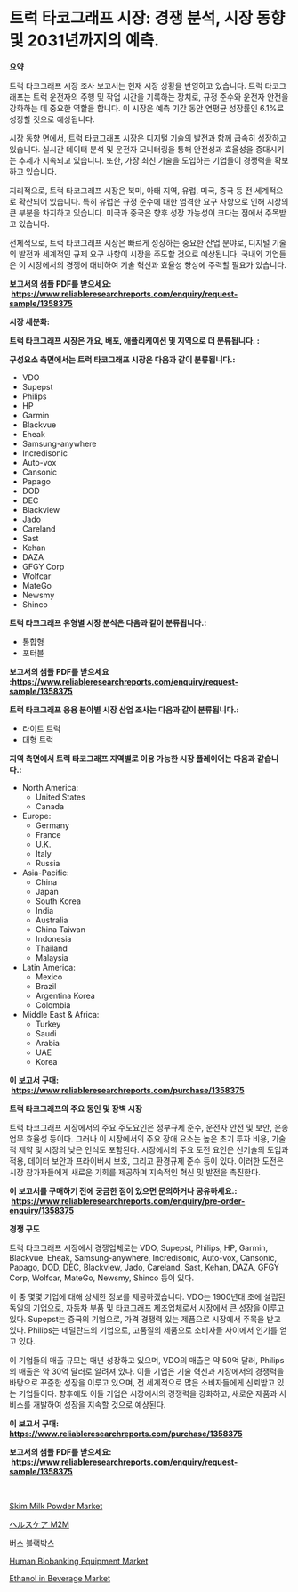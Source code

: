 <p><h1>트럭 타코그래프 시장: 경쟁 분석, 시장 동향 및 2031년까지의 예측.</h1></p><p><strong>요약</strong></p>
<p><p>트럭 타코그래프 시장 조사 보고서는 현재 시장 상황을 반영하고 있습니다. 트럭 타코그래프는 트럭 운전자의 주행 및 작업 시간을 기록하는 장치로, 규정 준수와 운전자 안전을 강화하는 데 중요한 역할을 합니다. 이 시장은 예측 기간 동안 연평균 성장률인 6.1%로 성장할 것으로 예상됩니다.</p><p>시장 동향 면에서, 트럭 타코그래프 시장은 디지털 기술의 발전과 함께 급속히 성장하고 있습니다. 실시간 데이터 분석 및 운전자 모니터링을 통해 안전성과 효율성을 증대시키는 추세가 지속되고 있습니다. 또한, 가장 최신 기술을 도입하는 기업들이 경쟁력을 확보하고 있습니다.</p><p>지리적으로, 트럭 타코그래프 시장은 북미, 아태 지역, 유럽, 미국, 중국 등 전 세계적으로 확산되어 있습니다. 특히 유럽은 규정 준수에 대한 엄격한 요구 사항으로 인해 시장의 큰 부분을 차지하고 있습니다. 미국과 중국은 향후 성장 가능성이 크다는 점에서 주목받고 있습니다.</p><p>전체적으로, 트럭 타코그래프 시장은 빠르게 성장하는 중요한 산업 분야로, 디지털 기술의 발전과 세계적인 규제 요구 사항이 시장을 주도할 것으로 예상됩니다. 국내외 기업들은 이 시장에서의 경쟁에 대비하여 기술 혁신과 효율성 향상에 주력할 필요가 있습니다.</p></p>
<p><strong>보고서의 샘플 PDF를 받으세요: &nbsp;<a href="https://www.reliableresearchreports.com/enquiry/request-sample/1358375">https://www.reliableresearchreports.com/enquiry/request-sample/1358375</a></strong></p>
<p><strong>시장 세분화:</strong></p>
<p><strong> 트럭 타코그래프 시장은 개요, 배포, 애플리케이션 및 지역으로 더 분류됩니다. :</strong></p>
<p><strong>구성요소 측면에서는 트럭 타코그래프 시장은 다음과 같이 분류됩니다.:</strong></p>
<p><ul><li>VDO</li><li>Supepst</li><li>Philips</li><li>HP</li><li>Garmin</li><li>Blackvue</li><li>Eheak</li><li>Samsung-anywhere</li><li>Incredisonic</li><li>Auto-vox</li><li>Cansonic</li><li>Papago</li><li>DOD</li><li>DEC</li><li>Blackview</li><li>Jado</li><li>Careland</li><li>Sast</li><li>Kehan</li><li>DAZA</li><li>GFGY Corp</li><li>Wolfcar</li><li>MateGo</li><li>Newsmy</li><li>Shinco</li></ul></p>
<p><strong> 트럭 타코그래프 유형별 시장 분석은 다음과 같이 분류됩니다.:</strong></p>
<p><ul><li>통합형</li><li>포터블</li></ul></p>
<p><strong>보고서의 샘플 PDF를 받으세요 :<a href="https://www.reliableresearchreports.com/enquiry/request-sample/1358375">https://www.reliableresearchreports.com/enquiry/request-sample/1358375</a></strong></p>
<p><strong> 트럭 타코그래프 응용 분야별 시장 산업 조사는 다음과 같이 분류됩니다.:</strong></p>
<p><ul><li>라이트 트럭</li><li>대형 트럭</li></ul></p>
<p><strong>지역 측면에서 트럭 타코그래프 지역별로 이용 가능한 시장 플레이어는 다음과 같습니다.:</strong></p>
<p><ul>
    <li>
        North America:
        <ul>
            <li>United States</li>
            <li>Canada</li>
        </ul>
    </li>
    <li>
        Europe:
        <ul>
            <li>Germany</li>
            <li>France</li>
            <li>U.K.</li>
            <li>Italy</li>
            <li>Russia</li>
        </ul>
    </li>
    <li>
        Asia-Pacific:
        <ul>
            <li>China</li>
            <li>Japan</li>
            <li>South Korea</li>
            <li>India</li>
            <li>Australia</li>
            <li>China Taiwan</li>
            <li>Indonesia</li>
            <li>Thailand</li>
            <li>Malaysia</li>
        </ul>
    </li>
    <li>
        Latin America:
        <ul>
            <li>Mexico</li>
            <li>Brazil</li>
            <li>Argentina Korea</li>
            <li>Colombia</li>
        </ul>
    </li>
    <li>
        Middle East & Africa:
        <ul>
            <li>Turkey</li>
            <li>Saudi</li>
            <li>Arabia</li>
            <li>UAE</li>
            <li>Korea</li>
        </ul>
    </li>
    </ul></p>
<p><strong>이 보고서 구매: &nbsp;<a href="https://www.reliableresearchreports.com/purchase/1358375">https://www.reliableresearchreports.com/purchase/1358375</a></strong></p>
<p><strong>트럭 타코그래프의 주요 동인 및 장벽 시장</strong></p>
<p><p>트럭 타코그래프 시장에서의 주요 주도요인은 정부규제 준수, 운전자 안전 및 보안, 운송 업무 효율성 등이다. 그러나 이 시장에서의 주요 장애 요소는 높은 초기 투자 비용, 기술적 제약 및 시장의 낮은 인식도 포함된다. 시장에서의 주요 도전 요인은 신기술의 도입과 적용, 데이터 보안과 프라이버시 보호, 그리고 환경규제 준수 등이 있다. 이러한 도전은 시장 참가자들에게 새로운 기회를 제공하며 지속적인 혁신 및 발전을 촉진한다.</p></p>
<p><strong>이 보고서를 구매하기 전에 궁금한 점이 있으면 문의하거나 공유하세요.: &nbsp;<a href="https://www.reliableresearchreports.com/enquiry/pre-order-enquiry/1358375">https://www.reliableresearchreports.com/enquiry/pre-order-enquiry/1358375</a></strong></p>
<p><strong>경쟁 구도</strong></p>
<p><p>트럭 타코그래프 시장에서 경쟁업체로는 VDO, Supepst, Philips, HP, Garmin, Blackvue, Eheak, Samsung-anywhere, Incredisonic, Auto-vox, Cansonic, Papago, DOD, DEC, Blackview, Jado, Careland, Sast, Kehan, DAZA, GFGY Corp, Wolfcar, MateGo, Newsmy, Shinco 등이 있다. </p><p>이 중 몇몇 기업에 대해 상세한 정보를 제공하겠습니다. VDO는 1900년대 초에 설립된 독일의 기업으로, 자동차 부품 및 타코그래프 제조업체로서 시장에서 큰 성장을 이루고 있다. Supepst는 중국의 기업으로, 가격 경쟁력 있는 제품으로 시장에서 주목을 받고 있다. Philips는 네덜란드의 기업으로, 고품질의 제품으로 소비자들 사이에서 인기를 얻고 있다. </p><p>이 기업들의 매출 규모는 매년 성장하고 있으며, VDO의 매출은 약 50억 달러, Philips의 매출은 약 30억 달러로 알려져 있다. 이들 기업은 기술 혁신과 시장에서의 경쟁력을 바탕으로 꾸준한 성장을 이루고 있으며, 전 세계적으로 많은 소비자들에게 신뢰받고 있는 기업들이다. 향후에도 이들 기업은 시장에서의 경쟁력을 강화하고, 새로운 제품과 서비스를 개발하여 성장을 지속할 것으로 예상된다.</p></p>
<p><strong>이 보고서 구매: &nbsp; <a href="https://www.reliableresearchreports.com/purchase/1358375">https://www.reliableresearchreports.com/purchase/1358375</a></strong></p>
<p><strong>보고서의 샘플 PDF를 받으세요: &nbsp;<a href="https://www.reliableresearchreports.com/enquiry/request-sample/1358375">https://www.reliableresearchreports.com/enquiry/request-sample/1358375</a></strong><strong></strong></p>
<p>&nbsp;</p>
<p><p><a href="https://view.publitas.com/reportprime-1/skim-milk-powder-market-research-report-provides-critical-insights-that-can-help-shape-business-development-and-investment-strategies/">Skim Milk Powder Market</a></p><p><a href="https://github.com/adcxff01450218/Market-Research-Report-List-1/blob/main/2761929193379.md">ヘルスケア M2M</a></p><p><a href="https://github.com/trmesnao7959541/Market-Research-Report-List-1/blob/main/9763835193162.md">버스 블랙박스</a></p><p><a href="https://issuu.com/reportprime-2/docs/human-biobanking-equipment-market-size-2030.pptx">Human Biobanking Equipment Market</a></p><p><a href="https://github.com/jhcraigie/Market-Research-Report-List-2/blob/main/ethanol-in-beverage-market.md">Ethanol in Beverage Market</a></p></p>